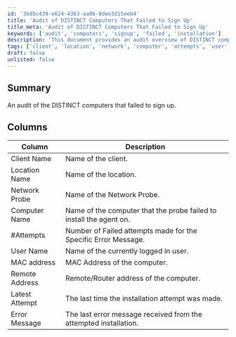 ```yaml
---
id: '3b85c439-e624-4363-aa06-8dee3d15eeb4'
title: 'Audit of DISTINCT Computers That Failed to Sign Up'
title_meta: 'Audit of DISTINCT Computers That Failed to Sign Up'
keywords: ['audit', 'computers', 'signup', 'failed', 'installation']
description: 'This document provides an audit overview of DISTINCT computers that failed to sign up for agent installation. It includes detailed information on each computer, including the client name, location, network probe, and the specific error messages encountered during the installation attempts.'
tags: ['client', 'location', 'network', 'computer', 'attempts', 'user', 'mac', 'remote', 'error']
draft: false
unlisted: false
---
```

## Summary

An audit of the DISTINCT computers that failed to sign up.

## Columns

| Column          | Description                                                                       |
|-----------------|-----------------------------------------------------------------------------------|
| Client Name     | Name of the client.                                                               |
| Location Name   | Name of the location.                                                             |
| Network Probe    | Name of the Network Probe.                                                        |
| Computer Name   | Name of the computer that the probe failed to install the agent on.              |
| #Attempts       | Number of Failed attempts made for the Specific Error Message.                    |
| User Name       | Name of the currently logged in user.                                            |
| MAC address     | MAC Address of the computer.                                                     |
| Remote Address   | Remote/Router address of the computer.                                           |
| Latest Attempt  | The last time the installation attempt was made.                                  |
| Error Message   | The last error message received from the attempted installation.                  |






